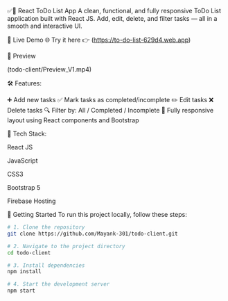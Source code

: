 ✅📝 React ToDo List App
A clean, functional, and fully responsive ToDo List application built with React JS. Add, edit, delete, and filter tasks — all in a smooth and interactive UI.

🔗 Live Demo
🌐 Try it here 👉 (https://to-do-list-629d4.web.app)

📸 Preview

(todo-client/Preview_V1.mp4)

🛠️ Features:

➕ Add new tasks
✅ Mark tasks as completed/incomplete
✏️ Edit tasks
❌ Delete tasks
🔍 Filter by: All / Completed / Incomplete
📱 Fully responsive layout using React components and Bootstrap

🧰 Tech Stack:

React JS

JavaScript

CSS3

Bootstrap 5

Firebase Hosting

🚀 Getting Started
To run this project locally, follow these steps:

```bash
# 1. Clone the repository
git clone https://github.com/Mayank-301/todo-client.git

# 2. Navigate to the project directory
cd todo-client

# 3. Install dependencies
npm install

# 4. Start the development server
npm start
